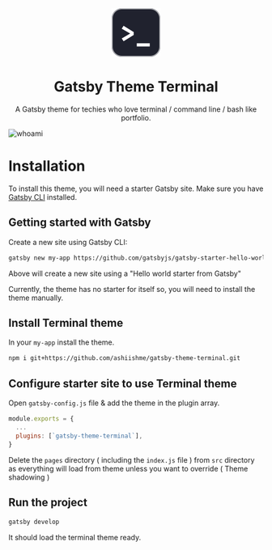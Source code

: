 <div align="center">
<img src="./static/gatsby-theme-terminal-icon.svg" alt="gatsby theme terminal icon"/>
<h1 align="center" style="border: 0;"> Gatsby Theme Terminal </h1>
<p>A Gatsby theme for techies who love terminal / command line / bash like portfolio.</p>
</div>

![whoami](https://user-images.githubusercontent.com/18111862/150438289-c3d9d291-70fe-48a8-8b96-1d9c633396de.png)

# Installation

To install this theme, you will need a starter Gatsby site. Make sure you have [Gatsby CLI](https://www.gatsbyjs.com/docs/reference/gatsby-cli/) installed.

## Getting started with Gatsby

Create a new site using Gatsby CLI:

```bash
gatsby new my-app https://github.com/gatsbyjs/gatsby-starter-hello-world
```

Above will create a new site using a "Hello world starter from Gatsby"

Currently, the theme has no starter for itself so, you will need to install the theme manually.

## Install Terminal theme

In your `my-app` install the theme.

```bash
npm i git+https://github.com/ashiishme/gatsby-theme-terminal.git
```

## Configure starter site to use Terminal theme

Open `gatsby-config.js` file & add the theme in the plugin array.

```js
module.exports = {
  ...
  plugins: [`gatsby-theme-terminal`],
}
```

Delete the `pages` directory ( including the `index.js` file ) from `src` directory as everything will load from theme unless you want to override ( Theme shadowing )

## Run the project

```bash
gatsby develop
```

It should load the terminal theme ready.
